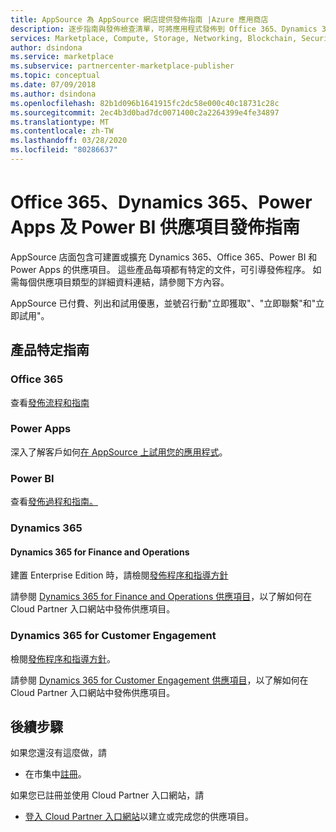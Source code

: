 ```yaml
---
title: AppSource 為 AppSource 網店提供發佈指南 |Azure 應用商店
description: 逐步指南與發佈檢查清單，可將應用程式發佈到 Office 365、Dynamics 365、Power BI 和 Power Apps 的 AppSource 店面
services: Marketplace, Compute, Storage, Networking, Blockchain, Security, SaaS
author: dsindona
ms.service: marketplace
ms.subservice: partnercenter-marketplace-publisher
ms.topic: conceptual
ms.date: 07/09/2018
ms.author: dsindona
ms.openlocfilehash: 82b1d096b1641915fc2dc58e000c40c18731c28c
ms.sourcegitcommit: 2ec4b3d0bad7dc0071400c2a2264399e4fe34897
ms.translationtype: MT
ms.contentlocale: zh-TW
ms.lasthandoff: 03/28/2020
ms.locfileid: "80286637"
---
```

# <a name="office-365-dynamics-365-power-apps-and-power-bi-offer-publishing-guide"></a>Office 365、Dynamics 365、Power Apps 及 Power BI 供應項目發佈指南

AppSource 店面包含可建置或擴充 Dynamics 365、Office 365、Power BI 和 Power Apps 的供應項目。 這些產品每項都有特定的文件，可引導發佈程序。 如需每個供應項目類型的詳細資料連結，請參閱下方內容。 

AppSource 已付費、列出和試用優惠，並號召行動"立即獲取"、"立即聯繫"和"立即試用"。 

## <a name="product-specific-guides"></a>產品特定指南

### <a name="office-365"></a>Office 365

查看[發佈流程和指南](https://docs.microsoft.com/office/dev/store/submit-to-the-office-store)

### <a name="power-apps"></a>Power Apps

深入了解客戶如何[在 AppSource 上試用您的應用程式](https://powerapps.microsoft.com/blog/appsource-test-drive/)。

### <a name="power-bi"></a>Power BI

查看[發佈過程和指南。](https://docs.microsoft.com/power-bi/developer/office-store)

### <a name="dynamics-365"></a>Dynamics 365

#### <a name="dynamics-365-for-finance-and-operations"></a>Dynamics 365 for Finance and Operations
建置 Enterprise Edition 時，請檢閱[發佈程序和指導方針](https://docs.microsoft.com/dynamics365/unified-operations/dev-itpro/lcs-solutions/lcs-solutions-app-source)

請參閱 [Dynamics 365 for Finance and Operations 供應項目](https://docs.microsoft.com/azure/marketplace/cloud-partner-portal-orig/cpp-dynamics-365-operations-offer)，以了解如何在 Cloud Partner 入口網站中發佈供應項目。

### <a name="dynamics-365-for-customer-engagement"></a>Dynamics 365 for Customer Engagement
檢閱[發佈程序和指導方針](https://docs.microsoft.com/dynamics365/customer-engagement/developer/publish-app-appsource)。

請參閱 [Dynamics 365 for Customer Engagement 供應項目](https://docs.microsoft.com/azure/marketplace/cloud-partner-portal-orig/cpp-customer-engagement-offer)，以了解如何在 Cloud Partner 入口網站中發佈供應項目。

## <a name="next-steps"></a>後續步驟

如果您還沒有這麼做，請 

- 在市集中[註冊](https://azuremarketplace.microsoft.com/sell)。

如果您已註冊並使用 Cloud Partner 入口網站，請 

- [登入 Cloud Partner 入口網站](https://cloudpartner.azure.com)以建立或完成您的供應項目。
